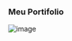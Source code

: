 ### Meu Portifolio

![image](https://user-images.githubusercontent.com/49208754/196006426-459fe0e9-b99f-486e-815d-ea2380428663.png)
